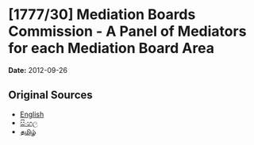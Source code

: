 # [1777/30] Mediation Boards Commission - A Panel of Mediators for each Mediation Board Area

**Date:** 2012-09-26

## Original Sources

- [English](https://documents.gov.lk/view/extra-gazettes/2012/9/1777-30_E.pdf)
- [සිංහල](https://documents.gov.lk/view/extra-gazettes/2012/9/1777-30_S.pdf)
- [தமிழ்](https://documents.gov.lk/view/extra-gazettes/2012/9/1777-30_T.pdf)
